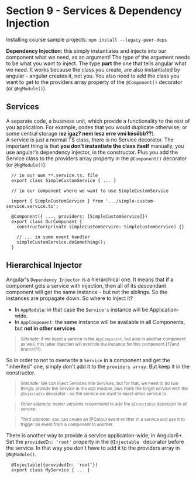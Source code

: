 # Section 9 - Services & Dependency Injection

Installing course sample projects:
`npm install --legacy-peer-deps`

**Dependency Injection:** this simply instantiates and injects into our component what we need, as an argument! The type of the argument needs to be what you want to inject. The type **part** the one that tells angular what we need. It works because the class you create, are also instantiated by angular - angular creates it, not you. You also need to add the class you want to get to the providers array property of the `@Component()` decorator (or `@NgModule()`).

## Services

A separate code, a business unit, which provide a functionality to the rest of you application. For example, codes that you would duplicate otherwise, or some central storage (**ez igaz? nem lesz erre vmi később??**). <br />
A service is just a normal TS class, there is no Service decorator. The important thing is that **you don't instantiate the class itself** manually, you use angular's dependency injector, in the constructor. Plus you add the Service class to the providers array property in the `@Component()` decorator (or `@NgModule()`).

```
  // in our own **.service.ts. file
  export class SimpleCustomService { ... }

  // in our component where we want to use SimpleCustomService

  import { SimpleCustomService } from '.../simple-custom-service.service.ts';

  @Component({ ..., providers: [SimpleCustomService]})
  export class OurComponent {
    constructor(private simpleCustomService: SimpleCustomService) {}

    // ... in some event handler
    simpleCustomService.doSomething();
  }
```

## Hierarchical Injector

Angular's `Dependency Injector` is a hierarchical one. It means that if a component gets a service with injection, then all of its descendant component will get the same instance - but not the siblings. So the instances are propagate down. So where to inject it?

- In `AppModule`: in that case the `Service's` instance will be Application-wide.
- In `AppComponent`: the same instance will be available in all Components, but **not in other services**

> <small>_Sidenote:_ if we inject a service in the `AppComponent`, but also in another component as well, this latter injection will override the instance for this component (??and branch??).</small>

So in order to not to overwrite a `Service` in a component and get the "inherited" one, simply don't add it to the `providers array`. But keep it in the constructor.

> <small>_Sidenote:_ We can inject Services into Services, but for that, we need to do two things: provide the Service in the app module, plus mark the target service with the `@Injectable` decorator - so the service we want to inject other service to.</small>

> <small>_Other sidenote:_ newer versions recommend to add the `@Injectable` decorator to all service.</small>

> <small>_Third sidenote:_ you can create an @Output event emitter in a service and use it to trigger an event from a component to another.</small>

There is another way to provide a service application-wide, in Angular6+. Set the `providedIn: 'root'` property in the `@Injectable ` decorator before the service. In that way you don't have to add it to the providers array in `@NgModule()`.

```
  @Injectable({providedIn: 'root'})
  export class MyService { ... }
```
